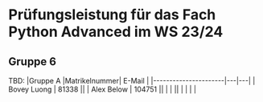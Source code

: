 # Prüfungsleistung für das Fach Python Advanced im WS 23/24
## Gruppe 6
TBD:
|Gruppe A |Matrikelnummer| E-Mail |
|----------------------|---|---|
| Bovey Luong          | 81338 ||
| Alex Below           | 104751 || 
|      |  ||
|  |  | |
